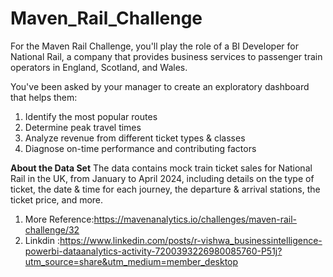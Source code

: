 # Maven_Rail_Challenge

For the Maven Rail Challenge, you'll play the role of a BI Developer for National Rail, a company that provides business services to passenger train operators in England, Scotland, and Wales.

You've been asked by your manager to create an exploratory dashboard that helps them:

  1. Identify the most popular routes
  2. Determine peak travel times
  3. Analyze revenue from different ticket types & classes  
  4. Diagnose on-time performance and contributing factors

**About the Data Set**
The data contains mock train ticket sales for National Rail in the UK, from January to April 2024, including details on the type of ticket, the date & time for each journey, the departure & arrival stations, the ticket price, and more.
  1. More Reference:https://mavenanalytics.io/challenges/maven-rail-challenge/32
  2. Linkdin :https://www.linkedin.com/posts/r-vishwa_businessintelligence-powerbi-dataanalytics-activity-7200393226980085760-P51j?utm_source=share&utm_medium=member_desktop
